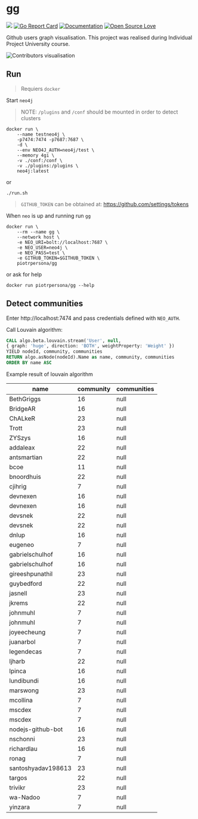 # gg
![](https://github.com/piotrpersona/gg/workflows/CI/badge.svg?branch=master)
[![Go Report Card](https://goreportcard.com/badge/github.com/piotrpersona/gg)](https://goreportcard.com/report/github.com/piotrpersona/gg)
[![Documentation](https://godoc.org/github.com/piotrpersona/gg?status.svg)](http://godoc.org/github.com/piotrpersona/gg)
[![Open Source Love](https://badges.frapsoft.com/os/v1/open-source.svg?v=103)](https://github.com/ellerbrock/open-source-badges/)

Github users graph visualisation.
This project was realised during Individual Project University course.

![Contributors visualisation](svg/preview.svg?sanitize=true)

## Run

> Requiers `docker`

Start `neo4j`

> NOTE: `/plugins` and `/conf` should be mounted in order to detect clusters

```console
docker run \
    --name testneo4j \
    -p7474:7474 -p7687:7687 \
    -d \
    --env NEO4J_AUTH=neo4j/test \
    --memory 4gi \
    -v ./conf:/conf \
    -v ./plugins:/plugins \
    neo4j:latest
```

or

```console
./run.sh
```

> `GITHUB_TOKEN` can be obtained at: https://github.com/settings/tokens

When `neo` is up and running run `gg`

```console
docker run \
    --rm --name gg \
    --network host \
    -e NEO_URI=bolt://localhost:7687 \
    -e NEO_USER=neo4j \
    -e NEO_PASS=test \
    -e GITHUB_TOKEN=$GITHUB_TOKEN \
    piotrpersona/gg
```

or ask for help

```console
docker run piotrpersona/gg --help
```

## Detect communities

Enter http://localhost:7474 and pass credentials defined with `NEO_AUTH`.

Call Louvain algorithm:

```sql
CALL algo.beta.louvain.stream('User', null,
{ graph: 'huge', direction: 'BOTH', weightProperty: 'Weight' })
YIELD nodeId, community, communities
RETURN algo.asNode(nodeId).Name as name, community, communities
ORDER BY name ASC
```

Example result of louvain algorithm

|name              |community|communities|
|------------------|---------|-----------|
|BethGriggs        |16       |null       |
|BridgeAR          |16       |null       |
|ChALkeR           |23       |null       |
|Trott             |23       |null       |
|ZYSzys            |16       |null       |
|addaleax          |22       |null       |
|antsmartian       |22       |null       |
|bcoe              |11       |null       |
|bnoordhuis        |22       |null       |
|cjihrig           |7        |null       |
|devnexen          |16       |null       |
|devnexen          |16       |null       |
|devsnek           |22       |null       |
|devsnek           |22       |null       |
|dnlup             |16       |null       |
|eugeneo           |7        |null       |
|gabrielschulhof   |16       |null       |
|gabrielschulhof   |16       |null       |
|gireeshpunathil   |23       |null       |
|guybedford        |22       |null       |
|jasnell           |23       |null       |
|jkrems            |22       |null       |
|johnmuhl          |7        |null       |
|johnmuhl          |7        |null       |
|joyeecheung       |7        |null       |
|juanarbol         |7        |null       |
|legendecas        |7        |null       |
|ljharb            |22       |null       |
|lpinca            |16       |null       |
|lundibundi        |16       |null       |
|marswong          |23       |null       |
|mcollina          |7        |null       |
|mscdex            |7        |null       |
|mscdex            |7        |null       |
|nodejs-github-bot |16       |null       |
|nschonni          |23       |null       |
|richardlau        |16       |null       |
|ronag             |7        |null       |
|santoshyadav198613|23       |null       |
|targos            |22       |null       |
|trivikr           |23       |null       |
|wa-Nadoo          |7        |null       |
|yinzara           |7        |null       |
